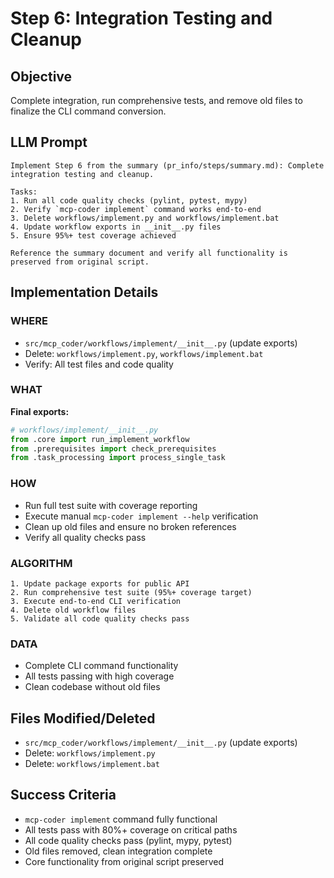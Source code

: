 # Step 6: Integration Testing and Cleanup

## Objective
Complete integration, run comprehensive tests, and remove old files to finalize the CLI command conversion.

## LLM Prompt
```
Implement Step 6 from the summary (pr_info/steps/summary.md): Complete integration testing and cleanup.

Tasks:
1. Run all code quality checks (pylint, pytest, mypy)
2. Verify `mcp-coder implement` command works end-to-end
3. Delete workflows/implement.py and workflows/implement.bat
4. Update workflow exports in __init__.py files
5. Ensure 95%+ test coverage achieved

Reference the summary document and verify all functionality is preserved from original script.
```

## Implementation Details

### WHERE
- `src/mcp_coder/workflows/implement/__init__.py` (update exports)
- Delete: `workflows/implement.py`, `workflows/implement.bat`
- Verify: All test files and code quality

### WHAT
**Final exports:**
```python
# workflows/implement/__init__.py
from .core import run_implement_workflow
from .prerequisites import check_prerequisites
from .task_processing import process_single_task
```

### HOW
- Run full test suite with coverage reporting
- Execute manual `mcp-coder implement --help` verification
- Clean up old files and ensure no broken references
- Verify all quality checks pass

### ALGORITHM
```
1. Update package exports for public API
2. Run comprehensive test suite (95%+ coverage target)
3. Execute end-to-end CLI verification
4. Delete old workflow files
5. Validate all code quality checks pass
```

### DATA
- Complete CLI command functionality
- All tests passing with high coverage
- Clean codebase without old files

## Files Modified/Deleted
- `src/mcp_coder/workflows/implement/__init__.py` (update exports)
- Delete: `workflows/implement.py`
- Delete: `workflows/implement.bat`

## Success Criteria
- `mcp-coder implement` command fully functional
- All tests pass with 80%+ coverage on critical paths
- All code quality checks pass (pylint, mypy, pytest)
- Old files removed, clean integration complete
- Core functionality from original script preserved

